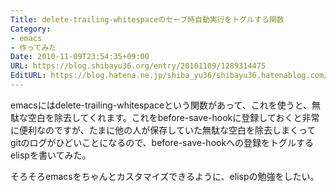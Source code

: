 ```yaml
---
Title: delete-trailing-whitespaceのセーブ時自動実行をトグルする関数
Category:
- emacs
- 作ってみた
Date: 2010-11-09T23:54:35+09:00
URL: https://blog.shibayu36.org/entry/20101109/1289314475
EditURL: https://blog.hatena.ne.jp/shiba_yu36/shibayu36.hatenablog.com/atom/entry/12704591929888039101
---
```



 emacsにはdelete-trailing-whitespaceという関数があって、これを使うと、無駄な空白を除去してくれます。これをbefore-save-hookに登録しておくと非常に便利なのですが、たまに他の人が保存していた無駄な空白を除去しまくってgitのログがひどいことになるので、before-save-hookへの登録をトグルするelispを書いてみた。

<script src="https://gist.github.com/669179.js?file=toggle-delete-trailing-whitespace-setting.el"></script>

そろそろemacsをちゃんとカスタマイズできるように、elispの勉強をしたい。
